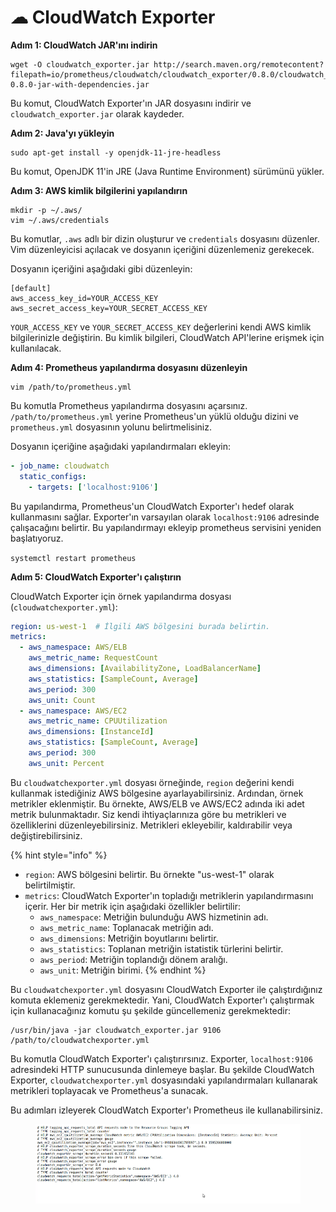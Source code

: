 # ☁ CloudWatch Exporter

**Adım 1: CloudWatch JAR'ını indirin**

```shell
wget -O cloudwatch_exporter.jar http://search.maven.org/remotecontent?filepath=io/prometheus/cloudwatch/cloudwatch_exporter/0.8.0/cloudwatch_exporter-0.8.0-jar-with-dependencies.jar
```

Bu komut, CloudWatch Exporter'ın JAR dosyasını indirir ve `cloudwatch_exporter.jar` olarak kaydeder.

**Adım 2: Java'yı yükleyin**

```shell
sudo apt-get install -y openjdk-11-jre-headless
```

Bu komut, OpenJDK 11'in JRE (Java Runtime Environment) sürümünü yükler.

**Adım 3: AWS kimlik bilgilerini yapılandırın**

```shell
mkdir -p ~/.aws/
vim ~/.aws/credentials
```

Bu komutlar, `.aws` adlı bir dizin oluşturur ve `credentials` dosyasını düzenler. Vim düzenleyicisi açılacak ve dosyanın içeriğini düzenlemeniz gerekecek.

Dosyanın içeriğini aşağıdaki gibi düzenleyin:

```
[default]
aws_access_key_id=YOUR_ACCESS_KEY
aws_secret_access_key=YOUR_SECRET_ACCESS_KEY
```

`YOUR_ACCESS_KEY` ve `YOUR_SECRET_ACCESS_KEY` değerlerini kendi AWS kimlik bilgilerinizle değiştirin. Bu kimlik bilgileri, CloudWatch API'lerine erişmek için kullanılacak.

**Adım 4: Prometheus yapılandırma dosyasını düzenleyin**

```shell
vim /path/to/prometheus.yml
```

Bu komutla Prometheus yapılandırma dosyasını açarsınız. `/path/to/prometheus.yml` yerine Prometheus'un yüklü olduğu dizini ve `prometheus.yml` dosyasının yolunu belirtmelisiniz.

Dosyanın içeriğine aşağıdaki yapılandırmaları ekleyin:

```yaml
- job_name: cloudwatch
  static_configs:
    - targets: ['localhost:9106']
```

Bu yapılandırma, Prometheus'un CloudWatch Exporter'ı hedef olarak kullanmasını sağlar. Exporter'ın varsayılan olarak `localhost:9106` adresinde çalışacağını belirtir. Bu yapılandırmayı ekleyip prometheus servisini yeniden başlatıyoruz.

&#x20;`systemctl restart prometheus`

**Adım 5: CloudWatch Exporter'ı çalıştırın**

CloudWatch Exporter için örnek yapılandırma dosyası (`cloudwatchexporter.yml`):

```yaml
region: us-west-1  # İlgili AWS bölgesini burada belirtin.
metrics:
  - aws_namespace: AWS/ELB
    aws_metric_name: RequestCount
    aws_dimensions: [AvailabilityZone, LoadBalancerName]
    aws_statistics: [SampleCount, Average]
    aws_period: 300
    aws_unit: Count
  - aws_namespace: AWS/EC2
    aws_metric_name: CPUUtilization
    aws_dimensions: [InstanceId]
    aws_statistics: [SampleCount, Average]
    aws_period: 300
    aws_unit: Percent
```

Bu `cloudwatchexporter.yml` dosyası örneğinde, `region` değerini kendi kullanmak istediğiniz AWS bölgesine ayarlayabilirsiniz. Ardından, örnek metrikler eklenmiştir. Bu örnekte, AWS/ELB ve AWS/EC2 adında iki adet metrik bulunmaktadır. Siz kendi ihtiyaçlarınıza göre bu metrikleri ve özelliklerini düzenleyebilirsiniz. Metrikleri ekleyebilir, kaldırabilir veya değiştirebilirsiniz.

{% hint style="info" %}
* `region`: AWS bölgesini belirtir. Bu örnekte "us-west-1" olarak belirtilmiştir.
* `metrics`: CloudWatch Exporter'ın topladığı metriklerin yapılandırmasını içerir. Her bir metrik için aşağıdaki özellikler belirtilir:
  * `aws_namespace`: Metriğin bulunduğu AWS hizmetinin adı.
  * `aws_metric_name`: Toplanacak metriğin adı.
  * `aws_dimensions`: Metriğin boyutlarını belirtir.
  * `aws_statistics`: Toplanan metriğin istatistik türlerini belirtir.
  * `aws_period`: Metriğin toplandığı dönem aralığı.
  * `aws_unit`: Metriğin birimi.
{% endhint %}

Bu `cloudwatchexporter.yml` dosyasını CloudWatch Exporter ile çalıştırdığınız komuta eklemeniz gerekmektedir. Yani, CloudWatch Exporter'ı çalıştırmak için kullanacağınız komutu şu şekilde güncellemeniz gerekmektedir:

```shell
/usr/bin/java -jar cloudwatch_exporter.jar 9106 /path/to/cloudwatchexporter.yml
```

Bu komutla CloudWatch Exporter'ı çalıştırırsınız. Exporter, `localhost:9106` adresindeki HTTP sunucusunda dinlemeye başlar. Bu şekilde CloudWatch Exporter, `cloudwatchexporter.yml` dosyasındaki yapılandırmaları kullanarak metrikleri toplayacak ve Prometheus'a sunacak.

Bu adımları izleyerek CloudWatch Exporter'ı Prometheus ile kullanabilirsiniz.

<figure><img src="../.gitbook/assets/Screen Shot 2023-05-31 at 4.59.33 PM.png" alt=""><figcaption></figcaption></figure>
